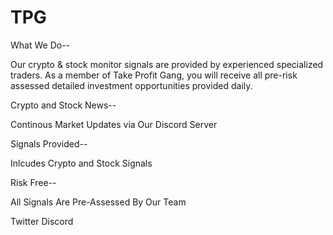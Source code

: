 # TPG

What We Do--

Our crypto & stock monitor signals are provided by experienced specialized traders. As a member of Take Profit Gang, you will receive all pre-risk assessed detailed investment opportunities provided daily.

Crypto and Stock News--

Continous Market Updates via Our Discord Server

Signals Provided--

Inlcudes Crypto and Stock Signals

Risk Free--

All Signals Are Pre-Assessed By Our Team

Twitter
Discord
